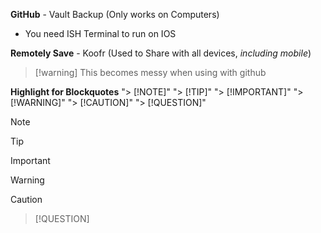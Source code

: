 **GitHub** - Vault Backup (Only works on Computers)
- You need ISH Terminal to run on IOS

**Remotely Save** - Koofr (Used to Share with all devices, *including mobile*)

> [!warning] This becomes messy when using with github

**Highlight for Blockquotes**
"> [!NOTE]"
"> [!TIP]"
"> [!IMPORTANT]"
"> [!WARNING]"
"> [!CAUTION]"
"> [!QUESTION]"

> [!NOTE]

> [!TIP]

> [!IMPORTANT]

> [!WARNING]

> [!CAUTION]

> [!QUESTION]

